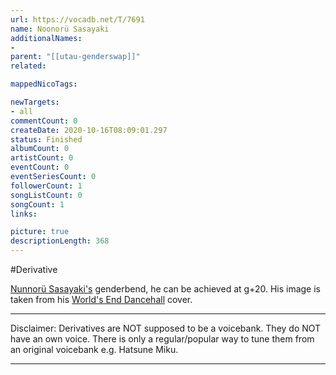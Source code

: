 ```yaml
---
url: https://vocadb.net/T/7691
name: Noonorü Sasayaki
additionalNames: 
- 
parent: "[[utau-genderswap]]"
related:

mappedNicoTags:

newTargets:
- all
commentCount: 0
createDate: 2020-10-16T08:09:01.297
status: Finished
albumCount: 0
artistCount: 0
eventCount: 0
eventSeriesCount: 0
followerCount: 1
songListCount: 0
songCount: 1
links: 

picture: true
descriptionLength: 368
---
```


#Derivative

[Nunnorü Sasayaki's](https://vocadb.net/Ar/41834) genderbend, he can be achieved at g+20. His image is taken from his [World's End Dancehall](https://vocadb.net/S/298524) cover.

___
Disclaimer:
Derivatives are NOT supposed to be a voicebank. They do NOT have an own voice. There is only a regular/popular way to tune them from an original voicebank e.g. Hatsune Miku.

---

